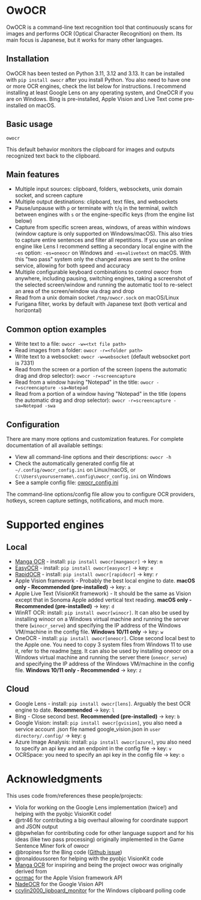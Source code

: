 # OwOCR

OwOCR is a command-line text recognition tool that continuously scans for images and performs OCR (Optical Character Recognition) on them. Its main focus is Japanese, but it works for many other languages.

## Installation

OwOCR has been tested on Python 3.11, 3.12 and 3.13. It can be installed with `pip install owocr` after you install Python. You also need to have one or more OCR engines, check the list below for instructions. I recommend installing at least Google Lens on any operating system, and OneOCR if you are on Windows. Bing is pre-installed, Apple Vision and Live Text come pre-installed on macOS.

## Basic usage

```
owocr
```

This default behavior monitors the clipboard for images and outputs recognized text back to the clipboard.

## Main features

- Multiple input sources: clipboard, folders, websockets, unix domain socket, and screen capture
- Multiple output destinations: clipboard, text files, and websockets
- Pause/unpause with `p` or terminate with `t`/`q` in the terminal, switch between engines with `s` or the engine-specific keys (from the engine list below)
- Capture from specific screen areas, windows, of areas within windows (window capture is only supported on Windows/macOS). This also tries to capture entire sentences and filter all repetitions. If you use an online engine like Lens I recommend setting a secondary local engine with the `-es` option: `-es=oneocr` on Windows and `-es=alivetext` on macOS. With this "two pass" system only the changed areas are sent to the online service, allowing for both speed and accuracy
- Multiple configurable keyboard combinations to control owocr from anywhere, including pausing, switching engines, taking a screenshot of the selected screen/window and running the automatic tool to re-select an area of the screen/window via drag and drop
- Read from a unix domain socket `/tmp/owocr.sock` on macOS/Linux
- Furigana filter, works by default with Japanese text (both vertical and horizontal)

## Common option examples

- Write text to a file: `owocr -w=<txt file path>`
- Read images from a folder: `owocr -r=<folder path>`
- Write text to a websocket: `owocr -w=websocket` (default websocket port is 7331)
- Read from the screen or a portion of the screen (opens the automatic drag and drop selector): `owocr -r=screencapture`
- Read from a window having "Notepad" in the title: `owocr -r=screencapture -sa=Notepad`
- Read from a portion of a window having "Notepad" in the title (opens the automatic drag and drop selector): `owocr -r=screencapture -sa=Notepad -swa`

## Configuration

There are many more options and customization features. For complete documentation of all available settings:

- View all command-line options and their descriptions: `owocr -h`
- Check the automatically generated config file at `~/.config/owocr_config.ini` on Linux/macOS, or `C:\Users\yourusername\.config\owocr_config.ini` on Windows
- See a sample config file: [owocr_config.ini](https://raw.githubusercontent.com/AuroraWright/owocr/master/owocr_config.ini)

The command-line options/config file allow you to configure OCR providers, hotkeys, screen capture settings, notifications, and much more.

# Supported engines

## Local
- [Manga OCR](https://github.com/kha-white/manga-ocr) - install: `pip install owocr[mangaocr]` → key: `m`
- [EasyOCR](https://github.com/JaidedAI/EasyOCR) - install: `pip install owocr[easyocr]` → key: `e`
- [RapidOCR](https://github.com/RapidAI/RapidOCR) - install: `pip install owocr[rapidocr]` → key: `r`
- Apple Vision framework - Probably the best local engine to date. **macOS only - Recommended (pre-installed)** → key: `a`
- Apple Live Text (VisionKit framework) - It should be the same as Vision except that in Sonoma Apple added vertical text reading. **macOS only - Recommended (pre-installed)** → key: `d`
- WinRT OCR: install: `pip install owocr[winocr]`. It can also be used by installing winocr on a Windows virtual machine and running the server there (`winocr_serve`) and specifying the IP address of the Windows VM/machine in the config file. **Windows 10/11 only** → key: `w`
- OneOCR - install: `pip install owocr[oneocr]`. Close second local best to the Apple one. You need to copy 3 system files from Windows 11 to use it, refer to the readme [here](https://github.com/AuroraWright/oneocr). It can also be used by installing oneocr on a Windows virtual machine and running the server there (`oneocr_serve`) and specifying the IP address of the Windows VM/machine in the config file. **Windows 10/11 only - Recommended** → key: `z`

## Cloud
- Google Lens - install: `pip install owocr[lens]`. Arguably the best OCR engine to date. **Recommended** → key: `l`
- Bing - Close second best. **Recommended (pre-installed)** → key: `b`
- Google Vision: install: `pip install owocr[gvision]`, you also need a service account .json file named google_vision.json in `user directory/.config/` → key: `g`
- Azure Image Analysis: install: `pip install owocr[azure]`, you also need to specify an api key and an endpoint in the config file → key: `v`
- OCRSpace: you need to specify an api key in the config file → key: `o`

# Acknowledgments

This uses code from/references these people/projects:
- Viola for working on the Google Lens implementation (twice!) and helping with the pyobjc VisionKit code!
- @rtr46 for contributing a big overhaul allowing for coordinate support and JSON output
- @bpwhelan for contributing code for other language support and for his ideas (like two pass processing) originally implemented in the Game Sentence Miner fork of owocr
- @bropines for the Bing code ([Github issue](https://github.com/AuroraWright/owocr/issues/10))
- @ronaldoussoren for helping with the pyobjc VisionKit code
- [Manga OCR](https://github.com/kha-white/manga-ocr) for inspiring and being the project owocr was originally derived from
- [ocrmac](https://github.com/straussmaximilian/ocrmac) for the Apple Vision framework API
- [NadeOCR](https://github.com/Natsume-197/NadeOCR) for the Google Vision API
- [ccylin2000_lipboard_monitor](https://github.com/vaimalaviya1233/ccylin2000_lipboard_monitor) for the Windows clipboard polling code